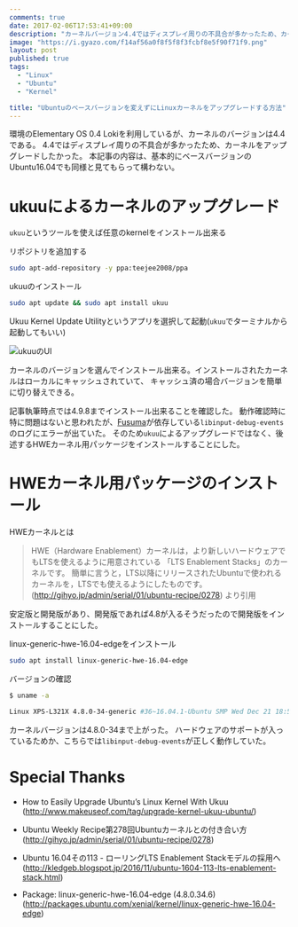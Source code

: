 ```yaml
---
comments: true
date: 2017-02-06T17:53:41+09:00
description: "カーネルバージョン4.4ではディスプレイ周りの不具合が多かったため、カーネルバージョンを4.8までアップグレードした。"
image: "https://i.gyazo.com/f14af56a0f8f5f8f3fcbf8e5f90f71f9.png"
layout: post
published: true
tags: 
  - "Linux"
  - "Ubuntu"
  - "Kernel"

title: "Ubuntuのベースバージョンを変えずにLinuxカーネルをアップグレードする方法"
---
```


環境のElementary OS 0.4 Lokiを利用しているが、カーネルのバージョンは4.4である。
4.4ではディスプレイ周りの不具合が多かったため、カーネルをアップグレードしたかった。
本記事の内容は、基本的にベースバージョンのUbuntu16.04でも同様と見てもらって構わない。

# ukuuによるカーネルのアップグレード

`ukuu`というツールを使えば任意のkernelをインストール出来る

リポジトリを追加する

```bash
sudo apt-add-repository -y ppa:teejee2008/ppa
```

ukuuのインストール

```bash
sudo apt update && sudo apt install ukuu
```

Ukuu Kernel Update Utilityというアプリを選択して起動(`ukuu`でターミナルから起動してもいい)

![ukuuのUI](https://i.gyazo.com/f14af56a0f8f5f8f3fcbf8e5f90f71f9.png)

カーネルのバージョンを選んでインストール出来る。インストールされたカーネルはローカルにキャッシュされていて、
キャッシュ済の場合バージョンを簡単に切り替えできる。

記事執筆時点では4.9.8までインストール出来ることを確認した。
動作確認時に特に問題はないと思われたが、[Fusuma](https://github.com/iberianpig/fusuma)が依存している`libinput-debug-events`のログにエラーが出ていた。
そのため`ukuu`によるアップグレードではなく、後述するHWEカーネル用パッケージをインストールすることにした。

# HWEカーネル用パッケージのインストール


HWEカーネルとは

> HWE（Hardware Enablement）カーネルは，より新しいハードウェアでもLTSを使えるように用意されている
> 「LTS Enablement Stacks」のカーネルです。
> 簡単に言うと，LTS以降にリリースされたUbuntuで使われるカーネルを，LTSでも使えるようにしたものです。
(http://gihyo.jp/admin/serial/01/ubuntu-recipe/0278) より引用

安定版と開発版があり、開発版であれば4.8が入るそうだったので開発版をインストールすることにした。

linux-generic-hwe-16.04-edgeをインストール

```bash
sudo apt install linux-generic-hwe-16.04-edge
```

バージョンの確認
```bash
$ uname -a

Linux XPS-L321X 4.8.0-34-generic #36~16.04.1-Ubuntu SMP Wed Dec 21 18:55:08 UTC 2016 x86_64 x86_64 x86_64 GNU/Linux
```

カーネルバージョンは4.8.0-34まで上がった。
ハードウェアのサポートが入っているためか、こちらでは`libinput-debug-events`が正しく動作していた。

# Special Thanks

* How to Easily Upgrade Ubuntu’s Linux Kernel With Ukuu
 (http://www.makeuseof.com/tag/upgrade-kernel-ukuu-ubuntu/)

* Ubuntu Weekly Recipe第278回Ubuntuカーネルとの付き合い方
 (http://gihyo.jp/admin/serial/01/ubuntu-recipe/0278)

* Ubuntu 16.04その113 - ローリングLTS Enablement Stackモデルの採用へ
 (http://kledgeb.blogspot.jp/2016/11/ubuntu-1604-113-lts-enablement-stack.html)

* Package: linux-generic-hwe-16.04-edge (4.8.0.34.6)
 (http://packages.ubuntu.com/xenial/kernel/linux-generic-hwe-16.04-edge)
